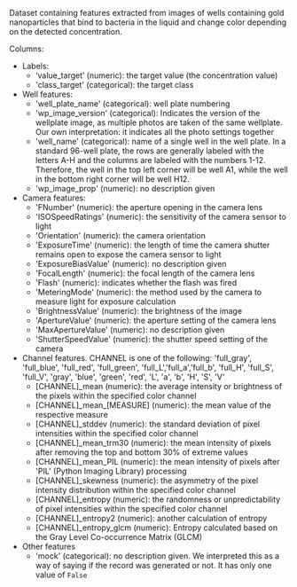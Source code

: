 ﻿Dataset containing features extracted from images of wells containing gold nanoparticles that bind to bacteria in the liquid and change color depending on the detected concentration.

Columns:

- Labels:
  - ‘value_target’ (numeric): the target value (the concentration value)
  - 'class_target' (categorical): the target class
- Well features:
  - 'well_plate_name' (categorical): well plate numbering
  - 'wp_image_version' (categorical): Indicates the version of the wellplate image, as multiple photos are taken of the same wellplate. Our own interpretation: it indicates all the photo settings together
  - 'well_name' (categorical): name of a single well in the well plate. In a standard 96-well plate, the rows are generally labeled with the letters A-H and the columns are labeled with the numbers 1-12.
    Therefore, the well in the top left corner will be well A1, while the well in the bottom right corner will be well H12.
  - 'wp_image_prop' (numeric): no description given
- Camera features:
  - 'FNumber' (numeric): the aperture opening in the camera lens
  - 'ISOSpeedRatings' (numeric): the sensitivity of the camera sensor to light
  - 'Orientation' (numeric): the camera orientation
  - 'ExposureTime' (numeric): the length of time the camera shutter remains open to expose the camera sensor to light
  - 'ExposureBiasValue' (numeric): no description given
  - 'FocalLength' (numeric): the focal length of the camera lens
  - 'Flash' (numeric): indicates whether the flash was fired
  - 'MeteringMode' (numeric): the method used by the camera to measure light for exposure calculation
  - 'BrightnessValue' (numeric): the brightness of the image
  - 'ApertureValue' (numeric): the aperture setting of the camera lens
  - 'MaxApertureValue' (numeric): no description given
  - 'ShutterSpeedValue' (numeric): the shutter speed setting of the camera
- Channel features. CHANNEL is one of the following: 'full_gray', 'full_blue', 'full_red', 'full_green', 'full_L','full_a','full_b', 'full_H', 'full_S', 'full_V', 'gray', 'blue', 'green', 'red', 'L', 'a', 'b', 'H', 'S', 'V'
  - [CHANNEL]\_mean (numeric): the average intensity or brightness of the pixels within the specified color channel
  - [CHANNEL]\_mean\_[MEASURE] (numeric): the mean value of the respective measure
  - [CHANNEL]\_stddev (numeric): the standard deviation of pixel intensities within the specified color channel
  - [CHANNEL]\_mean_trm30 (numeric): the mean intensity of pixels after removing the top and bottom 30% of extreme values
  - [CHANNEL]\_mean_PIL (numeric): the mean intensity of pixels after 'PIL' (Python Imaging Library) processing
  - [CHANNEL]\_skewness (numeric): the asymmetry of the pixel intensity distribution within the specified color channel
  - [CHANNEL]\_entropy (numeric): the randomness or unpredictability of pixel intensities within the specified color channel
  - [CHANNEL]\_entropy2 (numeric): another calculation of entropy
  - [CHANNEL]\_entropy_glcm (numeric): Entropy calculated based on the Gray Level Co-occurrence Matrix (GLCM)
- Other features
  - 'mock' (categorical): no description given. We interpreted this as a way of saying if the record was generated or not. It has only one value of `False`
